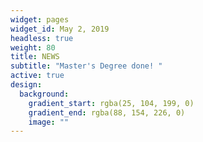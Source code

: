 ```yaml
---
widget: pages
widget_id: May 2, 2019
headless: true
weight: 80
title: NEWS
subtitle: "Master's Degree done! "
active: true
design:
  background:
    gradient_start: rgba(25, 104, 199, 0)
    gradient_end: rgba(88, 154, 226, 0)
    image: ""
---
```

